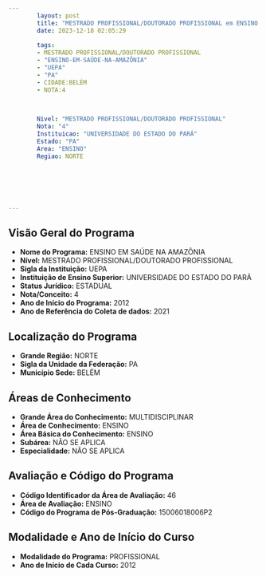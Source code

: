 ```yaml
---
        layout: post
        title: "MESTRADO PROFISSIONAL/DOUTORADO PROFISSIONAL em ENSINO EM SAÚDE NA AMAZÔNIA na UEPA  "
        date: 2023-12-18 02:05:29
     
        tags:
        - MESTRADO PROFISSIONAL/DOUTORADO PROFISSIONAL
        - "ENSINO-EM-SAÚDE-NA-AMAZÔNIA"
        - "UEPA"
        - "PA"
        - CIDADE:BELÉM
        - NOTA:4
        
       

        Nivel: "MESTRADO PROFISSIONAL/DOUTORADO PROFISSIONAL"
        Nota: "4"
        Instituicao: "UNIVERSIDADE DO ESTADO DO PARÁ"
        Estado: "PA"
        Area: "ENSINO"
        Regiao: NORTE
        
        
        
        
        
        
---
```

## Visão Geral do Programa
- **Nome do Programa:** ENSINO EM SAÚDE NA AMAZÔNIA
- **Nível:** MESTRADO PROFISSIONAL/DOUTORADO PROFISSIONAL
- **Sigla da Instituição:** UEPA
- **Instituição de Ensino Superior:** UNIVERSIDADE DO ESTADO DO PARÁ
- **Status Jurídico:** ESTADUAL
- **Nota/Conceito:** 4
- **Ano de Início do Programa:** 2012
- **Ano de Referência do Coleta de dados:** 2021

## Localização do Programa
- **Grande Região:** NORTE
- **Sigla da Unidade da Federação:** PA
- **Município Sede:** BELÉM

## Áreas de Conhecimento
- **Grande Área do Conhecimento:** MULTIDISCIPLINAR
- **Área de Conhecimento:** ENSINO
- **Área Básica do Conhecimento:** ENSINO
- **Subárea:** NÃO SE APLICA
- **Especialidade:** NÃO SE APLICA

## Avaliação e Código do Programa
- **Código Identificador da Área de Avaliação:** 46
- **Área de Avaliação:** ENSINO
- **Código do Programa de Pós-Graduação:** 15006018006P2


## Modalidade e Ano de Início do Curso
- **Modalidade do Programa:** PROFISSIONAL
- **Ano de Início de Cada Curso:** 2012
